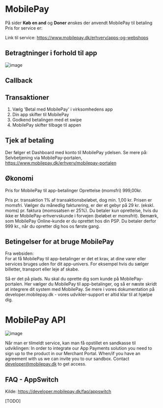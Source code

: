 # MobilePay
På sider <b>Køb en and</b> og <b>Doner</b> ønskes der anvendt MobilePay til betaling
Pris for service er:

Link til service: https://www.mobilepay.dk/erhverv/apps-og-webshops

## Betragtninger i forhold til app
![image](https://user-images.githubusercontent.com/82814155/144023988-abaeecf5-ce41-479c-ac33-7600c95bb837.png)

## Callback

## Transaktioner
1. Vælg 'Betal med MobilePay' i virksomhedens app
2. Din app skifter til MobilePay
3. Godkend betalingen med et swipe
4. MobilePay skifter tilbage til appen

## Tjek af betaling
Der følger et Dashboard med konto til MobilePay ydelsen.
Se mere på: Selvbetjening via MobilePay-portalen, https://www.mobilepay.dk/erhverv/mobilepay-portalen

## Økonomi
Pris for MobilePay til app-betalinger
Oprettelse (momsfri)
999,00kr.

Pris pr. transaktion
1% af transaktionsbeløbet, dog min. 1,00 kr. Prisen er momsfri. Vælger du månedlig fakturering, er der et gebyr på 29 kr. (ekskl. moms) pr. faktura (momssatsen er 25%). 
Du betaler kun oprettelse, hvis du ikke er MobilePay-erhvervskunde i forvejen (beløbet er momsfrit). Bemærk, som MobilePay Online-kunde er du oprettet hos din PSP. Du betaler derfor 999 kr., når du opretter dig hos os første gang.

## Betingelser for at bruge MobilePay
Fra websiden:<br />
For at få MobilePay til app-betalinger er det et krav, at dine varer eller services bruges uden for dit app-univers. For eksempel hvis du sælger billetter, transport eller leje af skabe.

Så er det på plads. Nu skal du oprette dig som kunde på MobilePay-portalen. Her vælger du MobilePay til app-betalinger, og så er næste skridt at integrere dit system med MobilePay. Se mere i vores dokumentation på developer.mobilepay.dk - vores udvikler-support er altid klar til at hjælpe dig.

# MobilePay API
![image](https://user-images.githubusercontent.com/82814155/144024621-28c51516-25b3-4223-9ef6-00de1303d409.png)

Når man er tilmeldt service, kan man få opstillet en sandkasse til udviklingen:
In order to integrate our App Payments solution you need to sign up to the product in our Merchant Portal. When/if you have an agreement with us we can invite you to our sandbox. Contact developer@mobilepay.dk to get access.

## FAQ - AppSwitch

Kilde: https://developer.mobilepay.dk/faq/appswitch


[TODO]


